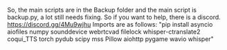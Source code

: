 So, the main scripts are in the Backup folder and the main script is backup.py, a lot still needs fixing. So if you want to help, there is a discord. https://discord.gg/4Mu9wjhu
Imports are as follows:
"pip install asyncio aiofiles numpy sounddevice webrtcvad filelock whisper-ctranslate2 coqui_TTS torch pydub scipy mss Pillow aiohttp pygame wavio whisper"
